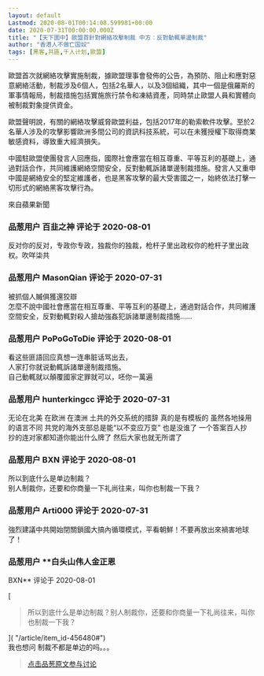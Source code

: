 ```yaml
---
layout: default
Lastmod: 2020-08-01T00:14:08.599981+00:00
date: 2020-07-31T00:00:00.000Z
title: "【天下圍中】歐盟首針對網絡攻擊制裁 中方︰反對動輒單邊制裁"
author: "香港人不做亡国奴"
tags: [黑客,共匪,千人计划,歐盟]
---
```


歐盟首次就網絡攻擊實施制裁，據歐盟理事會發佈的公告，為預防、阻止和應對惡意網絡活動，制裁涉及6個人，包括2名華人，以及3個組織，其中一個是俄羅斯的軍事情報局，制裁措施包括實施旅行禁令和凍結資產，同時禁止歐盟人員和實體向被制裁對象提供資金。  
  
歐盟聲明說，有關的網絡攻擊威脅歐盟利益，包括2017年的勒索軟件攻擊。至於2名華人涉及的攻擊影響歐洲多間公司的資訊科技系統，可以在未獲授權下取得商業敏感資料，導致重大經濟損失。  
  
中國駐歐盟使團發言人回應指，國際社會應當在相互尊重、平等互利的基礎上，通過對話合作，共同維護網絡空間安全，反對動輒訴諸單邊制裁措施。發言人又重申中國是網絡安全的堅定維護者，也是黑客攻擊的最大受害國之一，始終依法打擊一切形式的網絡黑客攻擊行為。  
  
來自蘋果新聞

            
### 品葱用户 **百韭之神** 评论于 2020-08-01
        
反对你的反对，专政你专政，独裁你的独裁，枪杆子里出政权你的枪杆子里出政权。吹咩柒共
        


            
### 品葱用户 **MasonQian** 评论于 2020-07-31
        
被抓個人贓俱獲還狡辯  
怎麼不說中國社會應當在相互尊重、平等互利的基礎上，通過對話合作，共同維護空間安全，反對動輒對殺人搶劫強姦犯訴諸單邊制裁措施......
        


            
### 品葱用户 **PoPoGoToDie** 评论于 2020-08-01
        
看这些匪語回应真想一连串脏话骂出去，  
人家打你就说動輒訴諸單邊制裁措施。  
自己動輒就以顛覆國家定罪就可以，呸你一萬遍
        


            
### 品葱用户 **hunterkingcc** 评论于 2020-07-31
        
无论在北美 在欧洲 在澳洲 土共的外交系统的措辞 真的是有模板的 虽然各地操用的语言不同 共党的海外支部总是能“以不变应万变” 也是没谁了 一个答案百人抄 抄的连对家都知道你能出什么牌了 然后大家也就无所谓了
        


            
### 品葱用户 **BXN** 评论于 2020-08-01
        
所以到底什么是单边制裁？  
别人制裁你，还要和你商量一下礼尚往来，叫你也制裁一下我？
        


            
### 品葱用户 **Arti000** 评论于 2020-07-31
        
強烈建議中共開始閉關鎖國大搞內循環模式，平看朝鮮！不要再放出來禍害地球了！
        


            
### 品葱用户 **白头山伟人金正恩 
BXN** 评论于 2020-08-01
        
[

> 所以到底什么是单边制裁？别人制裁你，还要和你商量一下礼尚往来，叫你也制裁一下我？

]( "/article/item_id-456480#")  
我也想问 制裁不都是单边的吗。。。
        






> [点击品葱原文参与讨论](https://pincong.rocks/article/22339)

